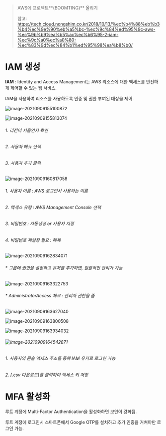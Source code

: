 > AWS에 프로젝트**(BOOMTING)** 올리기
>
> 참고: https://tech.cloud.nongshim.co.kr/2018/10/13/%ec%b4%88%eb%b3%b4%ec%9e%90%eb%a5%bc-%ec%9c%84%ed%95%9c-aws-%ec%9b%b9%ea%b5%ac%ec%b6%95-2-iam-%ec%9c%a0%ec%a0%80-%ec%83%9d%ec%84%b1%ed%95%98%ea%b8%b0/



# IAM 생성

**IAM** : Identity and Access Management는 AWS 리소스에 대한 엑세스를 안전하게 제어할 수 있는 웹 서비스. 

IAM을 사용하여 리소스를 사용하도록 인증 및 권한 부여된 대상을 제어.

![image-20210909155100872](C:\Users\User\AppData\Roaming\Typora\typora-user-images\image-20210909155100872.png)

![image-20210909155813074](C:\Users\User\AppData\Roaming\Typora\typora-user-images\image-20210909155813074.png)

###### 1. 리전이 서울인지 확인

###### 2. 사용자 메뉴 선택

###### 3. 사용자 추가 클릭

![image-20210909160817058](C:\Users\User\AppData\Roaming\Typora\typora-user-images\image-20210909160817058.png)

###### 1. 사용자 이름 : AWS 로그인시 사용하는 이름

###### 2. 액세스 유형 : AWS Management Console 선택

###### 3. 비밀번호 : 자동생성 or 사용자 지정

###### 4. 비밀번호 재설정 필요 : 해제

![image-20210909162834071](C:\Users\User\AppData\Roaming\Typora\typora-user-images\image-20210909162834071.png)

###### * 그룹에 권한을 설정하고 유저를 추가하면, 일괄적인 관리가 가능

![image-20210909163322753](C:\Users\User\AppData\Roaming\Typora\typora-user-images\image-20210909163322753.png)

###### * AdministratorAccess 체크 : 관리자 권한을 줌

![image-20210909163627040](C:\Users\User\AppData\Roaming\Typora\typora-user-images\image-20210909163627040.png)

![image-20210909163800508](C:\Users\User\AppData\Roaming\Typora\typora-user-images\image-20210909163800508.png)

![image-20210909163934032](C:\Users\User\AppData\Roaming\Typora\typora-user-images\image-20210909163934032.png)

###### ![image-20210909164542871](C:\Users\User\AppData\Roaming\Typora\typora-user-images\image-20210909164542871.png)

###### 1. 사용자의 콘솔 액세스 주소를 통해 IAM 유저로 로그인 가능

###### 2. [.csv 다운로드]를 클릭하여 액세스 키 저장



# MFA 활성화

루트 계정에 Multi-Factor Authentication을 활성화하면 보안이 강화됨.

루트 계정에 로그인시 스마트폰에서 Google OTP를 설치하고 추가 인증을 거쳐야만 로그인 가능.

